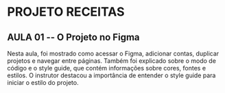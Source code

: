 # PROJETO RECEITAS

## AULA 01 -- O Projeto no Figma

Nesta aula, foi mostrado como acessar o Figma, adicionar contas, duplicar projetos e navegar entre páginas. Também foi explicado sobre o modo de código e o style guide, que contém informações sobre cores, fontes e estilos. O instrutor destacou a importância de entender o style guide para iniciar o estilo do projeto.
